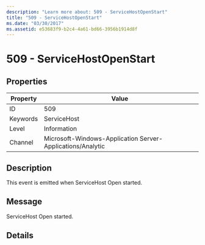 ```yaml
---
description: "Learn more about: 509 - ServiceHostOpenStart"
title: "509 - ServiceHostOpenStart"
ms.date: "03/30/2017"
ms.assetid: e53683f9-b2c4-4a61-bd66-3956b1914d8f
---
```

# 509 - ServiceHostOpenStart

## Properties

| Property | Value |
| - | - |
|ID|509|  
|Keywords|ServiceHost|  
|Level|Information|  
|Channel|Microsoft-Windows-Application Server-Applications/Analytic|  
  
## Description  

 This event is emitted when ServiceHost Open started.  
  
## Message  

 ServiceHost Open started.  
  
## Details
